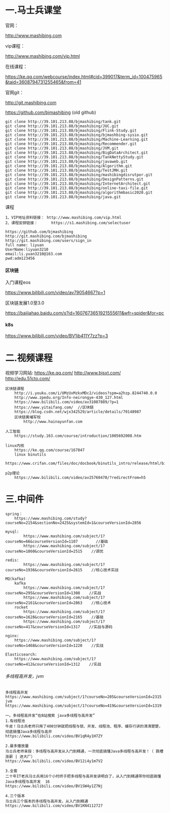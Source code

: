 # 一.马士兵课堂

官网：

http://www.mashibing.com

vip课程：

http://www.mashibing.com/vip.html

在线课程：

https://ke.qq.com/webcourse/index.html#cid=399017&term_id=100475965&taid=3608794731255465&from=41

官网git：

http://git.mashibing.com

https://github.com/bjmashibing	(old github)

```
git clone http://39.101.213.88/bjmashibing/tank.git
git clone http://39.101.213.88/bjmashibing/JUC.git
git clone http://39.101.213.88/bjmashibing/Flink-Study.git
git clone http://39.101.213.88/bjmashibing/bjmashbing-sysio.git
git clone http://39.101.213.88/bjmashibing/Machine-Learning.git
git clone http://39.101.213.88/bjmashibing/Recommender.git
git clone http://39.101.213.88/bjmashibing/JVM.git
git clone http://39.101.213.88/bjmashibing/BigDataArchitect.git
git clone http://39.101.213.88/bjmashibing/TankNettyStudy.git
git clone http://39.101.213.88/bjmashibing/javaweb.git
git clone http://39.101.213.88/bjmashibing/Algorithm.git
git clone http://39.101.213.88/bjmashibing/TestJMH.git
git clone http://39.101.213.88/bjmashibing/mashibingdisrutpor.git
git clone http://39.101.213.88/bjmashibing/DesignPatterns.git
git clone http://39.101.213.88/bjmashibing/InternetArchitect.git
git clone http://39.101.213.88/bjmashibing/online-taxi-file.git
git clone http://39.101.213.88/bjmashibing/algorithmbasic2020.git
git clone http://39.101.213.88/bjmashibing/java.git
```

课程

```
1、VIP地址资料链接： http://www.mashibing.com/vip.html
2、课程安排链接：      https://s1.mashibing.com/selectuser

https://github.com/bjmashibing
http://git.mashibing.com/bjmashibing
http://git.mashibing.com/users/sign_in
full name: liyuan
UserName:liyuan3210
email:li.yuan3210@163.com
pwd:adm123456
```


#### 区块链

入门课程eos

https://www.bilibili.com/video/av79054667?p=1

区块链发展1.0至3.0

https://baijiahao.baidu.com/s?id=1607673651921555611&wfr=spider&for=pc

#### k8s

https://www.bilibili.com/video/BV1ib411Y7zz?p=3

# 二.视频课程

视频学习网站:
	https://ke.qq.com/
	http://www.bjsxt.com/
	http://edu.51cto.com/

	区块链课程
		http://i.youku.com/i/UMzUxMzkxMDc2/videos?spm=a2hzp.8244740.0.0
		http://www.zpedu.org/Info-neirongye-430_127.html
		https://www.bilibili.com/video/av31087889/?p=1
		https://www.yitaifang.com/	//区块链
		https://blog.csdn.net/wjx342529/article/details/70148987
		区块链黄埔军校
			http://www.hainayunfan.com
	
	人工智能
		https://study.163.com/course/introduction/1005692008.htm
		
	linux内核
		https://ke.qq.com/course/167847
		linux binutils
			https://www.crifan.com/files/doc/docbook/binutils_intro/release/html/binutils_intro.html
	
	p2p理论
		https://www.bilibili.com/video/av25760470/?redirectFrom=h5
# 三.中间件

```
spring：
	https://www.mashibing.com/study?courseNo=2154&sectionNo=2425&systemId=1&courseVersionId=2856
	
mysql:
        https://www.mashibing.com/subject/1?courseNo=66&courseVersionId=1107        //基础
        https://www.mashibing.com/subject/1?courseNo=1860&courseVersionId=2515    //调优
    
redis:
        https://www.mashibing.com/subject/1?courseNo=1936&courseVersionId=2615    //核心技术实战
    
MQ(kafka)
    kafka
        https://www.mashibing.com/subject/1?courseNo=295&courseVersionId=1308    //实战
        https://www.mashibing.com/subject/1?courseNo=2161&courseVersionId=2863    //核心技术
    rocket
        https://www.mashibing.com/subject/1?courseNo=1628&courseVersionId=2165    //基础
        https://www.mashibing.com/subject/1?courseNo=417&courseVersionId=1317    //实战与源码
		
nginx:
    https://www.mashibing.com/subject/1?courseNo=1468&courseVersionId=1220    //实战
	
Elasticsearch:
    https://www.mashibing.com/subject/1?courseNo=412&courseVersionId=1312    //实战
```

###### 多线程高并发，jvm

```
多线程高并发
https://www.mashibing.com/subject/1?courseNo=205&courseVersionId=2315
jvm
https://www.mashibing.com/subject/1?courseNo=419&courseVersionId=1319

一。多线程高并发“在B站搜索 java多线程与高并发”
1.有线程池
牛皮！马士兵老师只用了400分钟就把线程与锁、并发、线程池、程序、缓存行讲的清清楚楚，彻底搞懂Java多线程与高并
https://www.bilibili.com/video/BV1qR4y1H7ZY

2.最多播放量
马士兵老师亲授：多线程与高并发从入门到精通，一次彻底搞懂Java多线程与高并发！（ 跳槽涨薪 | 进大厂）
https://www.bilibili.com/video/BV12i4y1m7V2

3.全套
二十年IT老兵马士兵用16个小时终于把多线程与高并发讲明白了，从入门到精通带你彻底搞懂Java多线程与高并发	16
https://www.bilibili.com/video/BV1SW4y1Z7Nj

4.三个版本
马士兵三个版本的多线程与高并发，从入门到精通
https://www.bilibili.com/video/BV1KN4112727
```